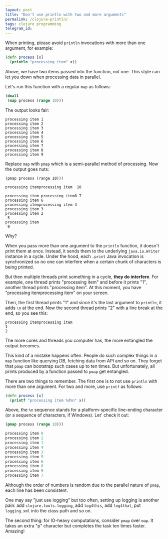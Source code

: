 ```yaml
---
layout: post
title: "Don't use println with two and more arguments"
permalink: /clojure-println/
tags: clojure programming
telegram_id:
---
```


When printing, please avoid `println` invocations with more than one argument,
for example:

~~~clojure
(defn process [x]
  (println "processing item" x))
~~~

Above, we have two items passed into the function, not one. This style can let
you down when processing data in parallel.

Let's run this function with a regular `map` as follows:

~~~clojure
(doall
 (map process (range 10)))
~~~

The output looks fair:

~~~text
processing item 1
processing item 2
processing item 3
processing item 4
processing item 5
processing item 6
processing item 7
processing item 8
processing item 9
~~~

Replace `map` with `pmap` which is a semi-parallel method of processing. Now the
output goes nuts:

~~~clojure(doall
(pmap process (range 10)))

processing itemprocessing item  10

processing item processing item8 7
processing item 6
processing itemprocessing item 4
processing item 3
processing item 2
 5
processing item
 9
~~~

Why?

When you pass more than one argument to the `println` function, it doesn't print
them at once. Instead, it sends them to the underlying `java.io.Writer` instance
in a cycle. Under the hood, each `.print` Java invocation is synchronized so no
one can interfere when a certain chunk of characters is being printed.

But then multiple threads print something in a cycle, **they do interfere**. For
example, one thread prints "processing item" and before it prints "1", another
thread prints "processing item". At this moment, you have "processing
itemprocessing item" on your screen.

Then, the first thread prints "1" and since it's the last argument to `println`,
it adds `\n` at the end. Now the second thread prints "2" with a line break at
the end, so you see this:

~~~text
processing itemprocessing item
1
2
~~~

The more cores and threads you computer has, the more entangled the output
becomes.

This kind of a mistake happens often. People do such complex things in a `map`
function like querying DB, fetching data from API and so on. They forget that
`pmap` can bootstrap such cases up to ten times. But unfortunately, all prints
produced by a function passed to `pmap` get entangled.

There are two things to remember. The first one is to not use `println` with
more than one argument. For two and more, use `printf` as follows:

~~~clojure
(defn process [x]
  (printf "processing item %d%n" x))
~~~

Above, the `%n` sequence stands for a platform-specific line-ending character
(or a sequence of characters, if Windows). Let' check it out:

~~~clojure
(pmap process (range 10)))

processing item 0
processing item 2
processing item 1
processing item 4
processing item 3
processing item 5
processing item 6
processing item 8
processing item 9
processing item 7
~~~

Although the order of numbers is random due to the parallel nature of `pmap`,
each line has been consistent.

One may say "just use logging" but too often, setting up logging is another
pain: add `clojure.tools.logging`, add `log4this`, add `log4that`, put
`logging.xml` into the class path and so on.

The second thing: for IO-heavy computations, consider `pmap` over `map`. It
takes an extra "p" character but completes the task ten times faster. Amazing!
